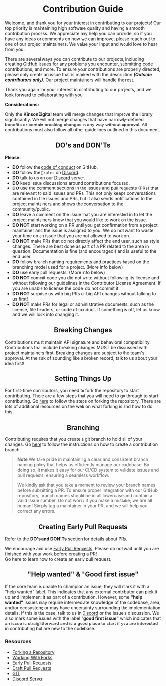 <h1 style="border:0;font-weight:bold" align="center">Contribution Guide</h1>

Welcome, and thank you for your interest in contributing to our projects! Our top priority is maintaining high software quality and having a smooth contribution process.  We appreciate any help you can provide, so if you have any ideas or comments on how we can improve, please reach out to one of our project maintainers. We value your input and would love to hear from you.

There are several ways you can contribute to our projects, including creating GitHub issues for any problems you encounter, submitting code contributions, and more. To ensure your contributions are properly directed, please only create an issue that is marked with the description _**(Outside contributors only)**_. Our project maintainers will handle the rest.

Thank you again for your interest in contributing to our projects, and we look forward to collaborating with you!

**Considerations:**

Only the **KinsonDigital** team will merge changes that improve the library significantly. We will not merge changes that have narrowly-defined benefits or contain breaking changes in any way without approval. All contributions must also follow all other guidelines outlined in this document.

<h2 style="border:0;font-weight:bold" align="center">DO's and DON'Ts</h2>

**Please:**

- **DO** follow the [code of conduct](https://github.com/KinsonDigital/.github/blob/main/docs/code_of_conduct.md) on GitHub.
- **DO** follow the `📃rules` on [Discord](https://discord.gg/qewu6fNgv7).
- **DO** talk to us on our [Discord](https://discord.gg/qewu6fNgv7) server.
- **DO** keep issue discussions around contributions focused.
- **DO** use the comment sections in the issues and pull requests (PRs) that are relevant to said issues and PRs.  This not only keeps conversations contained in the issues and PRs, but it also sends notifications to the project maintainers and shows the conversation to the community/public.
- **DO** leave a comment on the issue that you are interested in to let the project maintainers know that you would like to work on the issue.
- **DO NOT** start working on a PR until you get confirmation from a project maintainer and the issue is assigned to you.  We do not want to waste your time on an issue that you are not allowed to work on.
- **DO NOT** make PRs that do not directly affect the end user, such as style changes. These are best done as part of a PR related to the area in question. Documentation is fine (and encouraged!) and is useful to the end user.
- **DO** follow branch naming requirements and practices based on the branching model used for a project. (More info below)
- **DO** use early pull requests. (More info below)
- **DO NOT** commit code you did not write without following its license and without following our guidelines in the Contributor License Agreement. If you are unable to license the code, do not commit it.
- **DO NOT** surprise us with big PRs or big API changes without talking to us first!
- **DO NOT** make PRs for legal or administrative documents, such as the license, file headers, or code of conduct. If something is off, let us know and we will look into changing it.

<h2 style="border:0;font-weight:bold" align="center">Breaking Changes</h2>

Contributions must maintain API signature and behavioral compatibility. Contributions that include breaking changes MUST be discussed with project maintainers first. Breaking changes are subject to the team's approval. At the risk of sounding like a broken record, talk to us about your idea first!

<h2 style="border:0;font-weight:bold" align="center">Setting Things Up</h2>

For first-time contributors, you need to fork the repository to start contributing.  There are a few steps that you will need to go through to start contributing.  Go [here](https://github.com/KinsonDigital/.github/blob/main/docs/HowToFork.md) to follow the steps on forking the repository.  There are lots of additional resources on the web on what forking is and how to do this.

<h2 style="border:0;font-weight:bold" align="center">Branching</h2>

Contributing requires that you create a git branch to hold all of your changes. Go [here](https://github.com/KinsonDigital/.github/blob/main/docs/CreatingBranches.md) to follow the instructions on how to create a contribution branch.

> **Note** We take pride in maintaining a clear and consistent branch naming policy that helps us efficiently manage our codebase. By doing so, it makes it easy for our CI/CD system to validate issues and pull requests, ensuring a seamless workflow.
> 
> We kindly ask that you take a moment to review your branch names before submitting a PR. To ensure proper integration with our GitHub repository, branch names should be in all lowercase and contain a valid issue number. Do not worry if you make a mistake; we are all human! Simply tag a maintainer in your PR, and we will help you correct any errors.

<h2 style="border:0;font-weight:bold" align="center">Creating Early Pull Requests</h2>

Refer to the **DO's and DON'Ts** section for details about PRs.

We encourage and use [Early Pull Requests](https://medium.com/practical-blend/pull-request-first-f6bb667a9b6). Please do not wait until you are finished with your work before creating a PR!  
Go [here](https://github.com/KinsonDigital/.github/blob/main/docs/EarlyPullRequests.md) to learn how to create an early pull request.


<h2 style="border:0;font-weight:bold" align="center">"Help wanted" & "Good first issue"</h2>

If the core team is unable to champion an issue, they will mark it with a "help wanted" label. This indicates that any external contributor can pick it up and implement it as part of a contribution. However, some **"help wanted"** issues may require intermediate knowledge of the codebase, area, and/or ecosystem; or may have uncertainty surrounding the implementation details.  If this is the case, talk to us in [Discord](https://discord.gg/qewu6fNgv7) or the issue's discussion. We also mark some issues with the label **"good first issue"** which indicates that an issue is straightforward and is a good place to start if you are interested in contributing but are new to the codebase.


<h3 style="border:0;font-weight:bold" align="left">Resources</h3>

- [Forking a Repository](https://docs.github.com/en/get-started/quickstart/fork-a-repo)
- [Working With Forks](https://docs.github.com/en/pull-requests/collaborating-with-pull-requests/working-with-forks/about-forks)
- [Early Pull Requests](https://medium.com/practical-blend/pull-request-first-f6bb667a9b6)
- [Draft Pull Requests](https://docs.github.com/en/pull-requests/collaborating-with-pull-requests/proposing-changes-to-your-work-with-pull-requests/about-pull-requests#draft-pull-requests)
- [GIT](https://git-scm.com/)
- [Discord Server](https://discord.gg/qewu6fNgv7)
